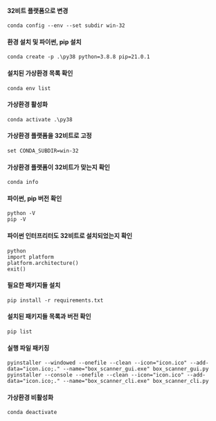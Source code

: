 #### 32비트 플랫폼으로 변경
```
conda config --env --set subdir win-32
```
#### 환경 설치 및 파이썬, pip 설치
```
conda create -p .\py38 python=3.8.8 pip=21.0.1
```
#### 설치된 가상환경 목록 확인
```
conda env list
```
#### 가상환경 활성화
```
conda activate .\py38
```
#### 가상환경 플랫폼을 32비트로 고정
```
set CONDA_SUBDIR=win-32
```
#### 가상환경 플랫폼이 32비트가 맞는지 확인
```
conda info
```
#### 파이썬, pip 버전 확인
```
python -V
pip -V
```
#### 파이썬 인터프리터도 32비트로 설치되었는지 확인
```
python
import platform
platform.architecture()
exit()
```
#### 필요한 패키지들 설치
```
pip install -r requirements.txt
```
#### 설치된 패키지들 목록과 버전 확인
```
pip list
```
#### 실행 파일 패키징
```
pyinstaller --windowed --onefile --clean --icon="icon.ico" --add-data="icon.ico;." --name="box_scanner_gui.exe" box_scanner_gui.py
pyinstaller --console --onefile --clean --icon="icon.ico" --add-data="icon.ico;." --name="box_scanner_cli.exe" box_scanner_cli.py
```
#### 가상환경 비활성화
```
conda deactivate
```
